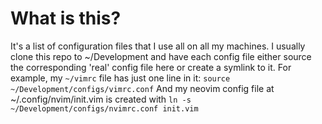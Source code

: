 # What is this?
It's a list of configuration files that I use all on all my machines.
I usually clone this repo to ~/Development and have each config file either source the corresponding 'real' config file here or create a symlink to it.
For example, my `~/vimrc` file has just one line in it: `source ~/Development/configs/vimrc.conf`
And my neovim config file at ~/.config/nvim/init.vim is created with `ln -s ~/Development/configs/nvimrc.conf init.vim`
